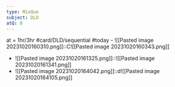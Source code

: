 ```yaml
---
type: MixQue
subject: DLD
atQ: 0
---
```


at = 1hr/3hr
#card/DLD/sequential
#today - ![[Pasted image 20231020160310.png]]::C![[Pasted image 20231020160343.png]] <!--SR:!2023-11-08,14,290-->
- ![[Pasted image 20231020161325.png]]::![[Pasted image 20231020161341.png]] <!--SR:!2024-02-26,86,292-->
- ![[Pasted image 20231020164042.png]]::d![[Pasted image 20231020164105.png]] <!--SR:!2024-02-15,75,272-->
